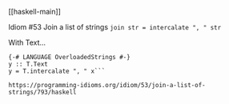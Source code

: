 [[haskell-main]]


Idiom #53 Join a list of strings
```join str = intercalate ", " str```


With Text...

```import qualified Data.Text as T
{-# LANGUAGE OverloadedStrings #-}
y :: T.Text
y = T.intercalate ", " x```

https://programming-idioms.org/idiom/53/join-a-list-of-strings/793/haskell

